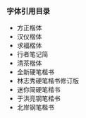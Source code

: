 ### 字体引用目录

-   方正楷体
-   汉仪楷体
-   求福楷体
-   行者笔记简
-   清茶楷体
-   全新硬笔楷书
-   林志秀硬笔楷书修订版
-   迷你简硬笔楷书
-   于洪亮钢笔楷书
-   北岸钢笔楷书
